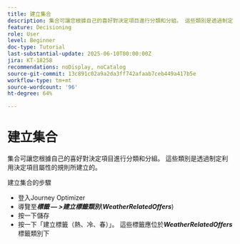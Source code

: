 ```yaml
---
title: 建立集合
description: 集合可讓您根據自己的喜好對決定項目進行分類和分組。 這些類別是透過制定利用決定項目屬性的規則所建立的。
feature: Decisioning
role: User
level: Beginner
doc-type: Tutorial
last-substantial-update: 2025-06-10T00:00:00Z
jira: KT-18258
recommendations: noDisplay, noCatalog
source-git-commit: 13c891c02a9a2da3ff742afaab7ceb449a417b5e
workflow-type: tm+mt
source-wordcount: '96'
ht-degree: 64%

---
```



# 建立集合

集合可讓您根據自己的喜好對決定項目進行分類和分組。 這些類別是透過制定利用決定項目屬性的規則所建立的。

建立集合的步驟

* 登入Journey Optimizer
* 導覽至&#x200B;_**標籤 — >建立標籤類別**_(_**WeatherRelatedOffers**_)
* 按一下儲存
* 按一下「建立標籤（熱、冷、春）」。 這些標籤應位於&#x200B;_**WeatherRelatedOffers**_&#x200B;標籤類別下

